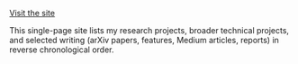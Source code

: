 [Visit the site](https://sam-bieberich.github.io/)

This single-page site lists my research projects, broader technical projects, and selected writing (arXiv papers, features, Medium articles, reports) in reverse chronological order.